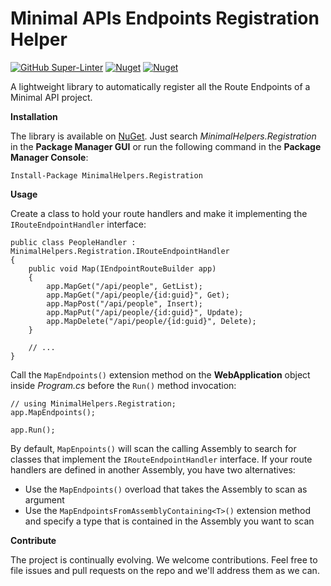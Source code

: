 # Minimal APIs Endpoints Registration Helper

[![GitHub Super-Linter](https://github.com/marcominerva/MinimalHelpers.Registration/workflows/Lint%20Code%20Base/badge.svg)](https://github.com/marketplace/actions/super-linter)
[![Nuget](https://img.shields.io/nuget/v/MinimalHelpers.Registration)](https://www.nuget.org/packages/TinyHelpers)
[![Nuget](https://img.shields.io/nuget/dt/MinimalHelpers.Registration)](https://www.nuget.org/packages/TinyHelpers)

A lightweight library to automatically register all the Route Endpoints of a Minimal API project.

**Installation**

The library is available on [NuGet](https://www.nuget.org/packages/MinimalHelpers.Registration). Just search *MinimalHelpers.Registration* in the **Package Manager GUI** or run the following command in the **Package Manager Console**:

    Install-Package MinimalHelpers.Registration

**Usage**

Create a class to hold your route handlers and make it implementing the `IRouteEndpointHandler` interface:

    public class PeopleHandler : MinimalHelpers.Registration.IRouteEndpointHandler
    {
        public void Map(IEndpointRouteBuilder app)
        {
            app.MapGet("/api/people", GetList);
            app.MapGet("/api/people/{id:guid}", Get);
            app.MapPost("/api/people", Insert);
            app.MapPut("/api/people/{id:guid}", Update);
            app.MapDelete("/api/people/{id:guid}", Delete);
        }

        // ...
    }

Call the `MapEndpoints()` extension method on the **WebApplication** object inside *Program.cs* before the `Run()` method invocation:

    // using MinimalHelpers.Registration;
    app.MapEndpoints();

    app.Run();

By default, `MapEnpoints()` will scan the calling Assembly to search for classes that implement the `IRouteEndpointHandler` interface. If your route handlers are defined in another Assembly, you have two alternatives:

- Use the `MapEndpoints()` overload that takes the Assembly to scan as argument
- Use the `MapEndpointsFromAssemblyContaining<T>()` extension method and specify a type that is contained in the Assembly you want to scan

**Contribute**

The project is continually evolving. We welcome contributions. Feel free to file issues and pull requests on the repo and we'll address them as we can. 
